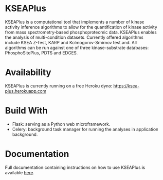 # KSEAPlus

KSEAPlus is a computational tool that implements a number of kinase activity inference algorithms to allow for the quantification of kinase activity from mass spectrometry-based phosphoproteomic data. KSEAPlus enables the analysis of multi-condition datasets. Currently offered algorithms include KSEA Z-Test, KARP and Kolmogorov-Smirnov test and. All algorithms can be run against one of three kinase-substrate databases: PhosphoSitePlus, PDTS and EDGES.

# Availability

KSEAPlus is currently running on a free Heroku dyno: https://ksea-plus.herokuapp.com

# Build With
* Flask: serving as a Python web microframework.
* Celery: background task manager for running the analyses in application background.

# Documentation
Full documentation containing instructions on how to use KSEAPlus is available [here](static/starter-pack/KSEAPlus-User-Guide.pdf).
